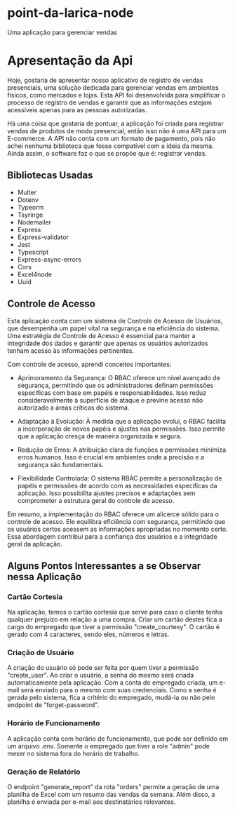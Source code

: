 # point-da-larica-node
Uma aplicação para gerenciar vendas
# Apresentação da Api

Hoje, gostaria de apresentar nosso aplicativo de registro de vendas presenciais, uma solução dedicada para gerenciar vendas em ambientes físicos, como mercados e lojas. Esta API foi desenvolvida para simplificar o processo de registro de vendas e garantir que as informações estejam acessíveis apenas para as pessoas autorizadas.

Há uma coisa que gostaria de pontuar, a aplicação foi criada para registrar vendas de produtos de modo presencial, então isso não é uma API para um E-commerce. A API não conta com um formato de pagamento, pois não achei nenhuma biblioteca que fosse compatível com a ideia da mesma. Ainda assim, o software faz o que se propõe que é: registrar vendas.

## Bibliotecas Usadas

- Multer
- Dotenv
- Typeorm
- Tsyringe
- Nodemailer
- Express
- Express-validator
- Jest
- Typescript
- Express-async-errors
- Cors
- Excel4node
- Uuid

## Controle de Acesso

Esta aplicação conta com um sistema de Controle de Acesso de Usuários, que desempenha um papel vital na segurança e na eficiência do sistema. Uma estratégia de Controle de Acesso é essencial para manter a integridade dos dados e garantir que apenas os usuários autorizados tenham acesso às informações pertinentes.

Com controle de acesso, aprendi conceitos importantes:

- Aprimoramento da Segurança: O RBAC oferece um nível avançado de segurança, permitindo que os administradores definam permissões específicas com base em papéis e responsabilidades. Isso reduz consideravelmente a superfície de ataque e previne acesso não autorizado a áreas críticas do sistema.

- Adaptação à Evolução: À medida que a aplicação evolui, o RBAC facilita a incorporação de novos papéis e ajustes nas permissões. Isso permite que a aplicação cresça de maneira organizada e segura.

- Redução de Erros: A atribuição clara de funções e permissões minimiza erros humanos. Isso é crucial em ambientes onde a precisão e a segurança são fundamentais.

- Flexibilidade Controlada: O sistema RBAC permite a personalização de papéis e permissões de acordo com as necessidades específicas da aplicação. Isso possibilita ajustes precisos e adaptações sem comprometer a estrutura geral do controle de acesso.

Em resumo, a implementação do RBAC oferece um alicerce sólido para o controle de acesso. Ele equilibra eficiência com segurança, permitindo que os usuários certos acessem as informações apropriadas no momento certo. Essa abordagem contribui para a confiança dos usuários e a integridade geral da aplicação.

## Alguns Pontos Interessantes a se Observar nessa Aplicação

### Cartão Cortesia

Na aplicação, temos o cartão cortesia que serve para caso o cliente tenha qualquer prejuízo em relação a uma compra. Criar um cartão destes fica a cargo do empregado que tiver a permissão "create_courtesy". O cartão é gerado com 4 caracteres, sendo eles, números e letras.

### Criação de Usuário

A criação do usuário só pode ser feita por quem tiver a permissão "create_user". Ao criar o usuário, a senha do mesmo será criada automaticamente pela aplicação. Com a conta do empregado criada, um e-mail será enviado para o mesmo com suas credenciais. Como a senha é gerada pelo sistema, fica a critério do empregado, mudá-la ou não pelo endpoint de "forget-password".

### Horário de Funcionamento

A aplicação conta com horário de funcionamento, que pode ser definido em um arquivo .env. Somente o empregado que tiver a role "admin" pode mexer no sistema fora do horário de trabalho.

### Geração de Relatório

O endpoint "generate_report" da rota "orders" permite a geração de uma planilha de Excel com um resumo das vendas da semana. Além disso, a planilha é enviada por e-mail aos destinatários relevantes.
